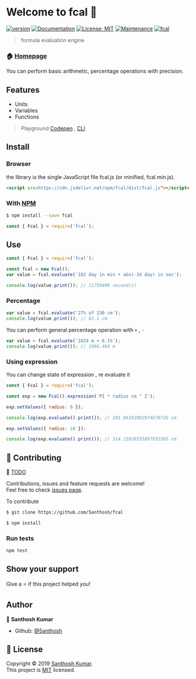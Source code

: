 # Welcome to fcal 👋

[![version](https://img.shields.io/badge/version-0.1.3-blue.svg?cacheSeconds=2592000)](https://github.com/5anthosh/fcal#readme)
[![Documentation](https://img.shields.io/badge/documentation-yes-brightgreen.svg)](https://github.com/5anthosh/fcal/wiki)
[![License: MIT](https://img.shields.io/badge/License-MIT-yellow.svg)](https://github.com/5anthosh/fcal/blob/master/LICENSE)
[![Maintenance](https://img.shields.io/badge/Maintained%3F-yes-green.svg)](https://github.com/5anthosh/fcal/graphs/commit-activity)
[![fcal](https://data.jsdelivr.com/v1/package/npm/fcal/badge)](https://www.jsdelivr.com/package/npm/fcal)

> formula evaluation engine

### 🏠 [Homepage](https://github.com/5anthosh/fcal/wiki)

You can perform basic arithmetic, percentage operations with precision.

## Features

- Units
- Variables
- Functions

> Playground [Codepen](https://codepen.io/5anthosh/pen/XWWdyMg) , [CLI](https://github.com/5anthosh/fcal-cli) 

## Install

### Browser

the library is the single JavaScript file fcal.js (or minified, fcal.min.js).

```html
<script src=https://cdn.jsdelivr.net/npm/fcal/dist/fcal.js"></script>
```

### With [NPM](https://www.npmjs.com/)

```sh
$ npm install --save fcal
```

```js
const { Fcal } = require('fcal');
```

## Use

```js
const { Fcal } = require('fcal');

const fcal = new Fcal();
var value = fcal.evaluate('102 day in min + abs(-34 day) in sec');

console.log(value.print()); // 11750400 second(s)
```

### Percentage

```js
var value = fcal.evaluate('27% of 230 cm');
console.log(value.print()); // 62.1 cm
```

You can perform general percentage operation with `+` , `-`

```js
var value = fcal.evaluate('1024 m + 6.1%');
console.log(value.print()); // 1086.464 m
```

### Using expression

You can change state of expression , re evaluate it

```js
const { Fcal } = require('fcal');

const exp = new Fcal().expression('PI * radius cm ^ 2');

exp.setValues({ radius: 8 });

console.log(exp.evaluate().print()); // 201.06192982974676726 cm

exp.setValues({ radius: 10 });

console.log(exp.evaluate().print()); // 314.15926535897932385 cm
```

## 🤝 Contributing

📝 [TODO](https://github.com/5anthosh/fcal/blob/master/TODO.md)

Contributions, issues and feature requests are welcome!<br />Feel free to check [issues page](https://github.com/5anthosh/fcal/issues).

To contribute

```sh
$ git clone https://github.com/5anthosh/fcal
```

```sh
$ npm install
```

### Run tests

```sh
npm test
```

## Show your support

Give a ⭐️ if this project helped you!

## Author

👤 **Santhosh Kumar**

- Github: [@5anthosh](https://github.com/5anthosh)

## 📝 License

Copyright © 2019 [Santhosh Kumar](https://github.com/5anthosh).<br />
This project is [MIT](https://github.com/5anthosh/fcal/blob/master/LICENSE) licensed.
